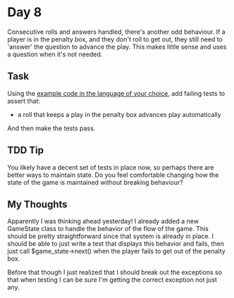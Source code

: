 Day 8
=====
Consecutive rolls and answers handled, there's another odd behaviour. If a
player is in the penalty box, and they don't roll to get out, they still need
to 'answer' the question to advance the play. This makes little sense and
uses a question when it's not needed.

Task
----
Using the [example code in the language of your choice][1], add failing tests to
assert that:
- a roll that keeps a play in the penalty box advances play automatically

And then make the tests pass.

TDD Tip
-------
You likely have a decent set of tests in place now, so perhaps there are better
ways to maintain state. Do you feel comfortable changing how the state of the 
game is maintained without breaking behaviour? 

[1]: https://github.com/caradojo/trivia

My Thoughts
-----------
Apparently I was thinking ahead yesterday! I already added a new GameState class
to handle the behavior of the flow of the game. This should be pretty
straightforward since that system is already in place. I should be able to just
write a test that displays this behavior and fails, then just call
$game_state->next() when the player fails to get out of the penalty box.

Before that though I just realized that I should break out the exceptions so
that when testing I can be sure I'm getting the correct exception not just any.

